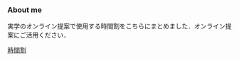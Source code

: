 ### About me
実学のオンライン提案で使用する時間割をこちらにまとめました．オンライン提案にご活用ください．

[時間割](https://monocoders.github.io/Tohoku-University-Coop-NewLife-SupportCenter/時間割/時間割.html)
